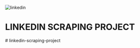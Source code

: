 ![linkedin](https://www.edigitalagency.com.au/wp-content/uploads/Linkedin-logo-blue-png-medium-size.png)

# LINKEDIN SCRAPING PROJECT



#   l i n k e d i n - s c r a p i n g - p r o j e c t  
 
